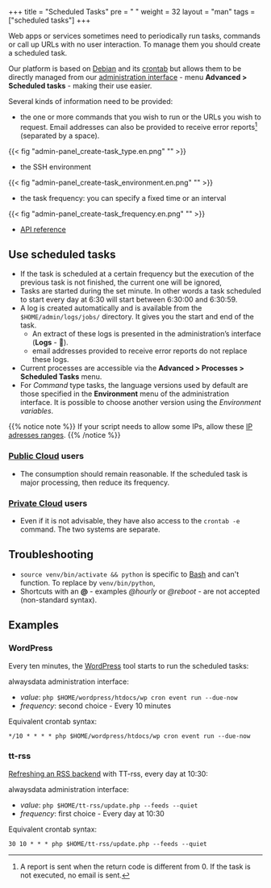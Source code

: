 +++
title = "Scheduled Tasks"
pre = "<i class='fas fa-fw fa-stopwatch'></i> "
weight = 32
layout = "man"
tags = ["scheduled tasks"]
+++

Web apps or services sometimes need to periodically run tasks, commands or call up URLs with no user interaction. To manage them you should create a scheduled task.

Our platform is based on [Debian](https://www.debian.org/) and its [crontab](https://en.wikipedia.org/wiki/Cron) but allows them to be directly managed from our [administration interface](https://admin.alwaysdata.com) - menu **Advanced > Scheduled tasks** - making their use easier.

Several kinds of information need to be provided:

- the one or more commands that you wish to run or the URLs you wish to request. Email addresses can also be provided to receive error reports[^1] (separated by a space).

{{< fig "admin-panel_create-task_type.en.png" "" >}}

- the SSH environment

{{< fig "admin-panel_create-task_environment.en.png" "" >}}

- the task frequency: you can specify a fixed time or an interval

{{< fig "admin-panel_create-task_frequency.en.png" "" >}}

- [API reference](https://api.alwaysdata.com/v1/job/doc/)

## Use scheduled tasks

- If the task is scheduled at a certain frequency but the execution of the previous task is not finished, the current one will be ignored,
- Tasks are started during the set minute. In other words a task scheduled to start every day at 6:30 will start between 6:30:00 and 6:30:59.
- A log is created automatically and is available from the `$HOME/admin/logs/jobs/` directory. It gives you the start and end of the task.
	- An extract of these logs is presented in the administration’s interface (**Logs** - 📄).
	- email addresses provided to receive error reports do not replace these logs.
- Current processes are accessible via the **Advanced > Processes > Scheduled Tasks** menu.
- For *Command* type tasks, the language versions used by default are those specified in the **Environment** menu of the administration interface. It is possible to choose another version using the *Environment variables*.

{{% notice note %}}
If your script needs to allow some IPs, allow these [IP adresses ranges](security/ip-ranges).
{{% /notice %}}

### [Public Cloud](accounts/billing/public-cloud-prices) users

- The consumption should remain reasonable. If the scheduled task is major processing, then reduce its frequency.

### [Private Cloud](accounts/billing/private-cloud-prices) users

- Even if it is not advisable, they have also access to the `crontab -e` command. The two systems are separate.

## Troubleshooting

- `source venv/bin/activate && python` is specific to [Bash](https://en.wikipedia.org/wiki/Bash_(Unix_shell)) and can't function. To replace by `venv/bin/python`,
- Shortcuts with an **@** - examples *@hourly* or *@reboot* - are not accepted (non-standard syntax).

## Examples

### WordPress

Every ten minutes, the [WordPress](https://developer.wordpress.org/cli/commands/cron/event/run/) tool starts to run the scheduled tasks:

alwaysdata administration interface:

- *value*: `php $HOME/wordpress/htdocs/wp cron event run --due-now`
- *frequency*: second choice - Every 10 minutes

Equivalent crontab syntax:

```
*/10 * * * * php $HOME/wordpress/htdocs/wp cron event run --due-now
```

### tt-rss

[Refreshing an RSS backend](https://git.tt-rss.org/fox/tt-rss.wiki.git/tree/UpdatingFeeds.md#n58) with TT-rss, every day at 10:30:

alwaysdata administration interface:

- *value*: `php $HOME/tt-rss/update.php --feeds --quiet`
- *frequency*: first choice - Every day at 10:30

Equivalent crontab syntax:

```
30 10 * * * php $HOME/tt-rss/update.php --feeds --quiet
```

[^1]: A report is sent when the return code is different from 0. If the task is not executed, no email is sent.
